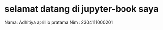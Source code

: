 # selamat datang di jupyter-book saya

Nama: Adhitiya aprillio pratama
Nim : 2304111000201

```{tableofcontents}
```
